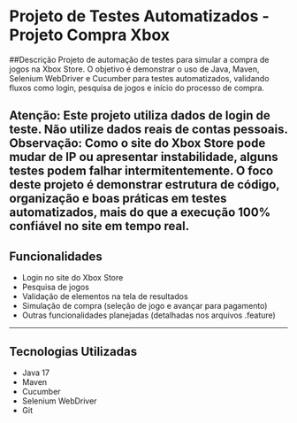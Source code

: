 # Projeto de Testes Automatizados - Projeto Compra Xbox

##Descrição
Projeto de automação de testes para simular a compra de jogos na Xbox Store.
O objetivo é demonstrar o uso de Java, Maven, Selenium WebDriver e Cucumber para testes automatizados, validando fluxos como login, pesquisa de jogos e início do processo de compra.

Atenção: Este projeto utiliza dados de login de teste. Não utilize dados reais de contas pessoais.
Observação: Como o site do Xbox Store pode mudar de IP ou apresentar instabilidade, alguns testes podem falhar intermitentemente. O foco deste projeto é demonstrar estrutura de código, organização e boas práticas em testes automatizados, mais do que a execução 100% confiável no site em tempo real.
---------
## Funcionalidades
- Login no site do Xbox Store
- Pesquisa de jogos
- Validação de elementos na tela de resultados
- Simulação de compra (seleção de jogo e avançar para pagamento)
- Outras funcionalidades planejadas (detalhadas nos arquivos .feature)

---------
## Tecnologias Utilizadas
- Java 17
- Maven
- Cucumber
- Selenium WebDriver
- Git

